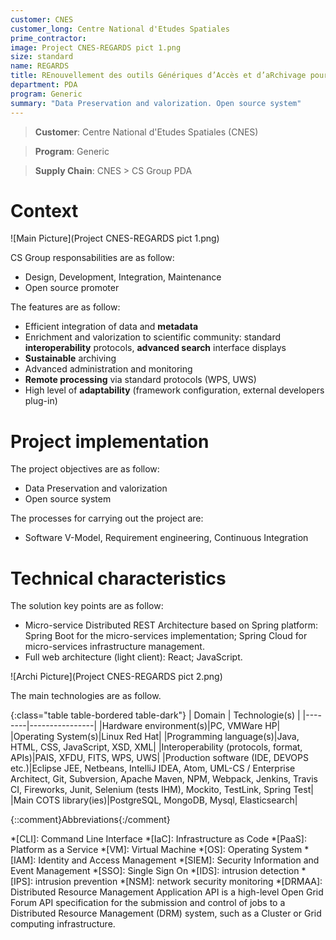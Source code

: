 ```yaml
---
customer: CNES
customer_long: Centre National d'Etudes Spatiales
prime_contractor: 
image: Project CNES-REGARDS pict 1.png
size: standard
name: REGARDS
title: REnouvellement des outils Génériques d’Accès et d’aRchivage pour les Données Spatiales
department: PDA
program: Generic
summary: "Data Preservation and valorization. Open source system"
---
```


> __Customer__\: Centre National d'Etudes Spatiales (CNES)

> __Program__\: Generic

> __Supply Chain__\: CNES >  CS Group PDA


# Context


![Main Picture](Project CNES-REGARDS pict 1.png)

CS Group responsabilities are as follow:
* Design, Development, Integration, Maintenance
* Open source promoter


The features are as follow:
* Efficient integration of data and __metadata__
* Enrichment and valorization to scientific community: standard __interoperability__ protocols, __advanced search__ interface displays
* __Sustainable__ archiving
* Advanced administration and monitoring
* __Remote processing__ via standard protocols (WPS, UWS)
* High level of __adaptability__ (framework configuration, external developers plug-in)

# Project implementation

The project objectives are as follow:
* Data Preservation and valorization
* Open source system

The processes for carrying out the project are:
* Software V-Model, Requirement engineering, Continuous Integration

# Technical characteristics

The solution key points are as follow:
* Micro-service Distributed REST Architecture based on Spring platform: Spring Boot for the micro-services implementation; Spring Cloud for micro-services infrastructure management.
* Full web architecture (light client): React; JavaScript.

![Archi Picture](Project CNES-REGARDS pict 2.png)

The main technologies are as follow.

{:class="table table-bordered table-dark"}
| Domain | Technologie(s) |
|--------|----------------|
|Hardware environment(s)|PC, VMWare HP|
|Operating System(s)|Linux Red Hat|
|Programming language(s)|Java, HTML, CSS, JavaScript, XSD, XML|
|Interoperability (protocols, format, APIs)|PAIS, XFDU, FITS, WPS, UWS|
|Production software (IDE, DEVOPS etc.)|Eclipse JEE, Netbeans, IntelliJ IDEA, Atom, UML-CS / Enterprise Architect, Git, Subversion, Apache Maven, NPM, Webpack, Jenkins, Travis CI, Fireworks, Junit, Selenium (tests IHM), Mockito, TestLink, Spring Test|
|Main COTS library(ies)|PostgreSQL, MongoDB, Mysql, Elasticsearch|



{::comment}Abbreviations{:/comment}

*[CLI]: Command Line Interface
*[IaC]: Infrastructure as Code
*[PaaS]: Platform as a Service
*[VM]: Virtual Machine
*[OS]: Operating System
*[IAM]: Identity and Access Management
*[SIEM]: Security Information and Event Management
*[SSO]: Single Sign On
*[IDS]: intrusion detection
*[IPS]: intrusion prevention
*[NSM]: network security monitoring
*[DRMAA]: Distributed Resource Management Application API is a high-level Open Grid Forum API specification for the submission and control of jobs to a Distributed Resource Management (DRM) system, such as a Cluster or Grid computing infrastructure.
